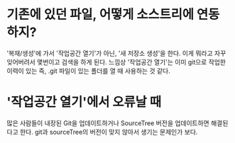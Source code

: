 # 기존에 있던 파일, 어떻게 소스트리에 연동하지?

'복재/생성'에 가서 '작업공간 열기'가 아닌, '새 저장소 생성'을 한다. 이게 뭐라고 자꾸 잊어버려서 몇번이고 검색을 하게 된다. 느낌상 '작업공간 열기'는 이미 git으로 작업한 이력이 있는 즉, .git 파일이 있는 폴더를 열 때 사용하는 것 같다.

# '작업공간 열기'에서 오류날 때
많은 사람들이 내장된 Git을 업데이트하거나 SourceTree 버전을 업데이트하면 해결된다고 한다. git과 sourceTree의 버전이 맞지 않아서 생기는 문제인가 보다.